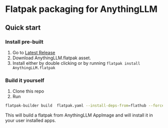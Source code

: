 # Flatpak packaging for AnythingLLM

## Quick start

### Install pre-built

1. Go to [Latest Release ](https://github.com/zaro/anything-llm-flatpak/releases/latest)
2. Download AnythingLLM.flatpak asset.
3. Install either by double clicking or by running `flatpak install AnythingLLM.flatpak`


### Build it yourself

1. Clone this repo
2. Run

```sh
flatpak-builder build  flatpak.yaml --install-deps-from=flathub --force-clean --user --install
```

This will build a flatpak from AnythingLLM AppImage and will install it in your user installed apps.
